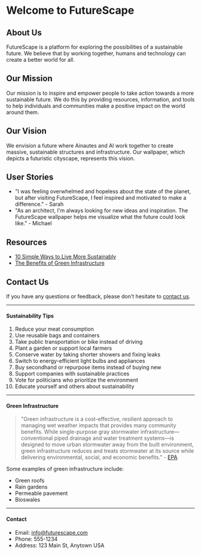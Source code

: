 <!--font:Raleway-->

# Welcome to FutureScape

## About Us
FutureScape is a platform for exploring the possibilities of a sustainable future. We believe that by working together, humans and technology can create a better world for all.

## Our Mission
Our mission is to inspire and empower people to take action towards a more sustainable future. We do this by providing resources, information, and tools to help individuals and communities make a positive impact on the world around them.

## Our Vision
We envision a future where Ainautes and AI work together to create massive, sustainable structures and infrastructure. Our wallpaper, which depicts a futuristic cityscape, represents this vision.

## User Stories
- "I was feeling overwhelmed and hopeless about the state of the planet, but after visiting FutureScape, I feel inspired and motivated to make a difference." - Sarah
- "As an architect, I'm always looking for new ideas and inspiration. The FutureScape wallpaper helps me visualize what the future could look like." - Michael

## Resources
- [10 Simple Ways to Live More Sustainably](#sustainability-tips)
- [The Benefits of Green Infrastructure](#green-infrastructure)

## Contact Us
If you have any questions or feedback, please don't hesitate to [contact us](#contact).

---

#### Sustainability Tips
1. Reduce your meat consumption
2. Use reusable bags and containers
3. Take public transportation or bike instead of driving
4. Plant a garden or support local farmers
5. Conserve water by taking shorter showers and fixing leaks
6. Switch to energy-efficient light bulbs and appliances
7. Buy secondhand or repurpose items instead of buying new
8. Support companies with sustainable practices
9. Vote for politicians who prioritize the environment
10. Educate yourself and others about sustainability

---

#### Green Infrastructure
> "Green infrastructure is a cost-effective, resilient approach to managing wet weather impacts that provides many community benefits. While single-purpose gray stormwater infrastructure—conventional piped drainage and water treatment systems—is designed to move urban stormwater away from the built environment, green infrastructure reduces and treats stormwater at its source while delivering environmental, social, and economic benefits." - [EPA](#green-infrastructure)

Some examples of green infrastructure include:
- Green roofs
- Rain gardens
- Permeable pavement
- Bioswales

---

#### Contact
- Email: info@futurescape.com
- Phone: 555-1234
- Address: 123 Main St, Anytown USA

<!--

Write me content for website with wallpaper which alt text is:

"A futuristic cityscape where Ainautes and AI work together to create massive, sustainable structures and infrastructure."

The name/title of the page should not be 1:1 copy of the alt text but rather a real content of the website which is using this wallpaper.

- Use markdown format 
- Start with heading
- Heading should be short and concise
- The content should look like a real website 
- The website should not be about the wallpaper, wallpaper is just a related background
- Heading should be contain work "wallpaper" or "background"
- Include real sections like references, contact, user stories, etc. use things relevant to the page purpose.
- Feel free to use structure like headings, bullets, numbering, blockquotes, paragraphs, horizontal lines, etc.
- You can use formatting like bold or _italic_
- You can include UTF-8 emojis
- Links should be only #hash anchors (and you can refer to the document itself)
- Do not include images


---


# Welcome to FutureScape

## About Us
FutureScape is a platform for exploring the possibilities of a sustainable future. We believe that by working together, humans and technology can create a better world for all.

## Our Mission
Our mission is to inspire and empower people to take action towards a more sustainable future. We do this by providing resources, information, and tools to help individuals and communities make a positive impact on the world around them.

## Our Vision
We envision a future where Ainautes and AI work together to create massive, sustainable structures and infrastructure. Our wallpaper, which depicts a futuristic cityscape, represents this vision.

## User Stories
- "I was feeling overwhelmed and hopeless about the state of the planet, but after visiting FutureScape, I feel inspired and motivated to make a difference." - Sarah
- "As an architect, I'm always looking for new ideas and inspiration. The FutureScape wallpaper helps me visualize what the future could look like." - Michael

## Resources
- [10 Simple Ways to Live More Sustainably](#sustainability-tips)
- [The Benefits of Green Infrastructure](#green-infrastructure)

## Contact Us
If you have any questions or feedback, please don't hesitate to [contact us](#contact).

---

#### Sustainability Tips
1. Reduce your meat consumption
2. Use reusable bags and containers
3. Take public transportation or bike instead of driving
4. Plant a garden or support local farmers
5. Conserve water by taking shorter showers and fixing leaks
6. Switch to energy-efficient light bulbs and appliances
7. Buy secondhand or repurpose items instead of buying new
8. Support companies with sustainable practices
9. Vote for politicians who prioritize the environment
10. Educate yourself and others about sustainability

---

#### Green Infrastructure
> "Green infrastructure is a cost-effective, resilient approach to managing wet weather impacts that provides many community benefits. While single-purpose gray stormwater infrastructure—conventional piped drainage and water treatment systems—is designed to move urban stormwater away from the built environment, green infrastructure reduces and treats stormwater at its source while delivering environmental, social, and economic benefits." - [EPA](#green-infrastructure)

Some examples of green infrastructure include:
- Green roofs
- Rain gardens
- Permeable pavement
- Bioswales

---

#### Contact
- Email: info@futurescape.com
- Phone: 555-1234
- Address: 123 Main St, Anytown USA

-->
